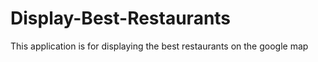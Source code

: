 # Display-Best-Restaurants
This application is for displaying the best restaurants on the google map
